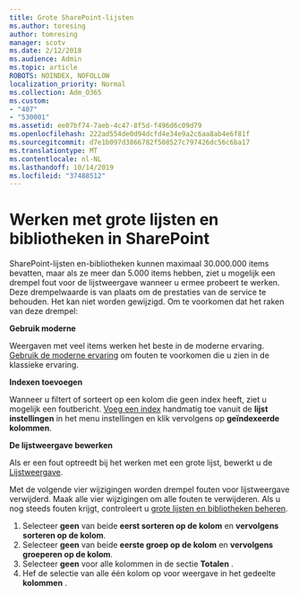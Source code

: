 ```yaml
---
title: Grote SharePoint-lijsten
ms.author: toresing
author: tomresing
manager: scotv
ms.date: 2/12/2018
ms.audience: Admin
ms.topic: article
ROBOTS: NOINDEX, NOFOLLOW
localization_priority: Normal
ms.collection: Adm_O365
ms.custom:
- "407"
- "530001"
ms.assetid: ee07bf74-7aeb-4c47-8f5d-f496d6c09d79
ms.openlocfilehash: 222ad554de0d94dcfd4e34e9a2c6aa8ab4e6f81f
ms.sourcegitcommit: d7e1b097d3866782f508527c797426dc56c6ba17
ms.translationtype: MT
ms.contentlocale: nl-NL
ms.lasthandoff: 10/14/2019
ms.locfileid: "37488512"
---
```

# <a name="work-with-large-lists-and-libraries-in-sharepoint"></a>Werken met grote lijsten en bibliotheken in SharePoint

SharePoint-lijsten en-bibliotheken kunnen maximaal 30.000.000 items bevatten, maar als ze meer dan 5.000 items hebben, ziet u mogelijk een drempel fout voor de lijstweergave wanneer u ermee probeert te werken. Deze drempelwaarde is van plaats om de prestaties van de service te behouden. Het kan niet worden gewijzigd. Om te voorkomen dat het raken van deze drempel:

**Gebruik moderne**

Weergaven met veel items werken het beste in de moderne ervaring. [Gebruik de moderne ervaring](https://support.office.com/article/66dac24b-4177-4775-bf50-3d267318caa9) om fouten te voorkomen die u zien in de klassieke ervaring.

**Indexen toevoegen**

Wanneer u filtert of sorteert op een kolom die geen index heeft, ziet u mogelijk een foutbericht. [Voeg een index](https://support.office.com/article/f3f00554-b7dc-44d1-a2ed-d477eac463b0) handmatig toe vanuit de **lijst instellingen** in het menu instellingen en klik vervolgens op **geïndexeerde kolommen**.

**De lijstweergave bewerken**

Als er een fout optreedt bij het werken met een grote lijst, bewerkt u de [Lijstweergave](https://support.office.com/article/15916903-e79a-423f-b4e2-02d37e1ff372).

Met de volgende vier wijzigingen worden drempel fouten voor lijstweergave verwijderd. Maak alle vier wijzigingen om alle fouten te verwijderen. Als u nog steeds fouten krijgt, controleert u [grote lijsten en bibliotheken beheren](https://support.office.com/article/B8588DAE-9387-48C2-9248-C24122F07C59).

1. Selecteer **geen** van beide **eerst sorteren op de kolom** en **vervolgens sorteren op de kolom**.
2. Selecteer **geen** van beide **eerste groep op de kolom** en **vervolgens groeperen op de kolom**.
3. Selecteer **geen** voor alle kolommen in de sectie **Totalen** .
4. Hef de selectie van alle één kolom op voor weergave in het gedeelte **kolommen** .

